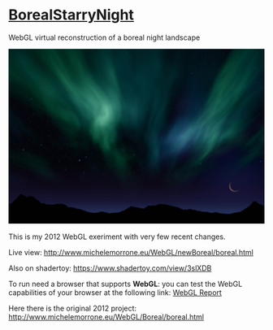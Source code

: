# [**BorealStarryNight**](http://www.michelemorrone.eu/WebGL/newBoreal/boreal.html)

WebGL virtual reconstruction of a boreal night landscape 


![](https://raw.githubusercontent.com/BrutPitt/BorealStarryNight/master/screenShots/Boreal.jpg)


This is my 2012 WebGL exeriment with very few recent changes.

Live view: http://www.michelemorrone.eu/WebGL/newBoreal/boreal.html

Also on shadertoy: https://www.shadertoy.com/view/3slXDB


To run need a browser that supports **WebGL**: you can test the WebGL capabilities of your browser at the following link: [WebGL Report](http://webglreport.com)

Here there is the original 2012 project: http://www.michelemorrone.eu/WebGL/Boreal/boreal.html

